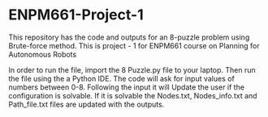 # ENPM661-Project-1
This repository has the code and outputs for an 8-puzzle problem using Brute-force method. This is project - 1 for ENPM661 course on Planning for Autonomous Robots

In order to run the file, import the 8 Puzzle.py file to your laptop. Then run the file using the a Python IDE.
The code will ask for input values of numbers between 0-8. Following the input it will Update the user if the configuration is solvable. If it is solvable the Nodes.txt, Nodes_info.txt and Path_file.txt files are updated with the outputs.


